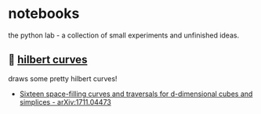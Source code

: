 # notebooks

the python lab - a collection of small experiments and unfinished ideas.

## 🌈 [hilbert curves](hilbert_curves.ipynb)

draws some pretty hilbert curves! 

* [Sixteen space-filling curves and traversals for d-dimensional cubes and simplices - arXiv:1711.04473](https://arxiv.org/abs/1711.04473)

